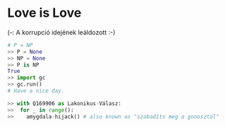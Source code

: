 # Love is Love
(-: A korrupció idejének leáldozott :-)

```python
# P = NP
>> P = None
>> NP = None
>> P is NP
True
>> import gc
>> gc.run()
# Have a nice day.

>> with Q169906 as Lakonikus-Válasz:
>>  for _ in range():
>>    amygdala-hijack() # also known as "szabadíts meg a gonosztól"
```
